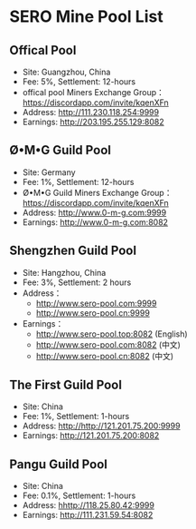 # SERO Mine Pool List

## Offical Pool

- Site: Guangzhou, China
- Fee: 5%, Settlement: 12-hours
- offical pool Miners Exchange Group：<https://discordapp.com/invite/kqenXFn>
- Address: <http://111.230.118.254:9999>
- Earnings: <http://203.195.255.129:8082> 


## Ø•M•G Guild Pool

- Site: Germany
- Fee: 1%, Settlement: 12-hours
- Ø•M•G Guild Miners Exchange Group：<https://discordapp.com/invite/kqenXFn>
- Address: <http://www.0-m-g.com:9999>
- Earnings:  <http://www.0-m-g.com:8082>


## Shengzhen Guild Pool

- Site:  Hangzhou, China
- Fee: 3%, Settlement: 2 hours
- Address：
  - <http://www.sero-pool.com:9999>
  - <http://www.sero-pool.cn:9999>
- Earnings：
  - <http://www.sero-pool.top:8082>  (English)
  - <http://www.sero-pool.com:8082> (中文)
  - <http://www.sero-pool.cn:8082>  (中文)
  
  

## The First Guild Pool

- Site: China
- Fee: 1%, Settlement: 1-hours
- Address: <http://http://121.201.75.200:9999>
- Earnings: <http://121.201.75.200:8082>

## Pangu Guild Pool

- Site: China
- Fee: 0.1%, Settlement: 1-hours
- Address: <hhttp://118.25.80.42:9999>
- Earnings: <http://111.231.59.54:8082>



